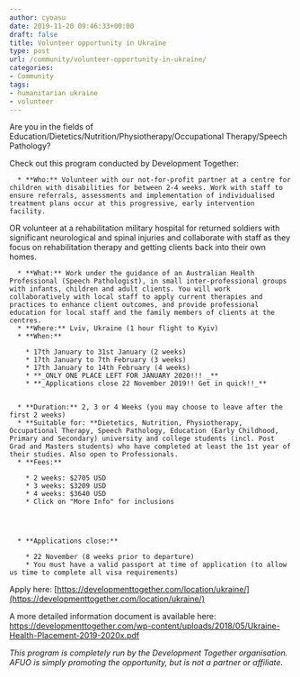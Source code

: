 ```yaml
---
author: cyoasu
date: 2019-11-20 09:46:33+00:00
draft: false
title: Volunteer opportunity in Ukraine
type: post
url: /community/volunteer-opportunity-in-ukraine/
categories:
- Community
tags:
- humanitarian ukraine
- volunteer
---
```


Are you in the fields of Education/Dietetics/Nutrition/Physiotherapy/Occupational Therapy/Speech Pathology?

Check out this program conducted by Development Together:



 	  * **Who:** Volunteer with our not-for-profit partner at a centre for children with disabilities for between 2-4 weeks. Work with staff to ensure referrals, assessments and implementation of individualised treatment plans occur at this progressive, early intervention facility.

OR volunteer at a rehabilitation military hospital for returned soldiers with significant neurological and spinal injuries and collaborate with staff as they focus on rehabilitation therapy and getting clients back into their own homes.

 	  * **What:** Work under the guidance of an Australian Health Professional (Speech Pathologist), in small inter-professional groups with infants, children and adult clients. You will work collaboratively with local staff to apply current therapies and practices to enhance client outcomes, and provide professional education for local staff and the family members of clients at the centres.
 	  * **Where:** Lviv, Ukraine (1 hour flight to Kyiv)
 	  * **When:**

 	    * 17th January to 31st January (2 weeks)
 	    * 17th January to 7th February (3 weeks)
 	    * 17th January to 14th February (4 weeks)
 	    * **_ONLY ONE PLACE LEFT FOR JANUARY 2020!!! _**
 	    * **_Applications close 22 November 2019!! Get in quick!!_**


 	  * **Duration:** 2, 3 or 4 Weeks (you may choose to leave after the first 2 weeks)
 	  * **Suitable for: **Dietetics, Nutrition, Physiotherapy, Occupational Therapy, Speech Pathology, Education (Early Childhood, Primary and Secondary) university and college students (incl. Post Grad and Masters students) who have completed at least the 1st year of their studies. Also open to Professionals.
 	  * **Fees:**

 	    * 2 weeks: $2705 USD
 	    * 3 weeks: $3209 USD
 	    * 4 weeks: $3640 USD
 	    * Click on "More Info" for inclusions




 	  * **Applications close:**

 	    * 22 November (8 weeks prior to departure)
 	    * You must have a valid passport at time of application (to allow us time to complete all visa requirements)





Apply here: [https://developmenttogether.com/location/ukraine/](https://developmenttogether.com/location/ukraine/)

A more detailed information document is available here: https://developmenttogether.com/wp-content/uploads/2018/05/Ukraine-Health-Placement-2019-2020x.pdf





*This program is completely run by the Development Together organisation. AFUO is simply promoting the opportunity, but is not a partner or affiliate*.
